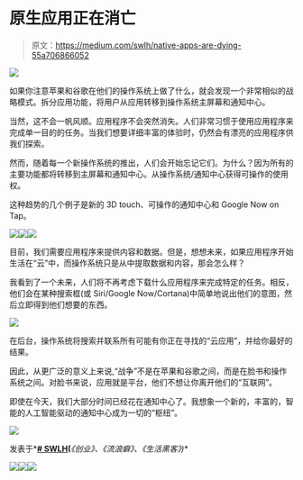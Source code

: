 # 原生应用正在消亡

> 原文：<https://medium.com/swlh/native-apps-are-dying-55a706866052>

![](img/95abda0988c88dda4db83a4370cccbc3.png)

如果你注意苹果和谷歌在他们的操作系统上做了什么，就会发现一个非常相似的战略模式。拆分应用功能，将用户从应用转移到操作系统主屏幕和通知中心。

当然，这不会一帆风顺。应用程序不会突然消失。人们非常习惯于使用应用程序来完成单一目的的任务。当我们想要详细丰富的体验时，仍然会有漂亮的应用程序供我们探索。

然而，随着每一个新操作系统的推出，人们会开始忘记它们。为什么？因为所有的主要功能都将转移到主屏幕和通知中心。从操作系统/通知中心获得可操作的使用权。

这种趋势的几个例子是新的 3D touch、可操作的通知中心和 Google Now on Tap。

![](img/625bfb2542cb4d8372e4cc09b9906193.png)![](img/e8098c55df099cfddc5a456b14d7ef32.png)![](img/b4ac243647a3809b1b6320b2a132e7ee.png)

目前，我们需要应用程序来提供内容和数据。但是，想想未来，如果应用程序开始生活在“云”中，而操作系统只是从中提取数据和内容，那会怎么样？

我看到了一个未来，人们将不再考虑下载什么应用程序来完成特定的任务。相反，他们会在某种搜索框(或 Siri/Google Now/Cortana)中简单地说出他们的意图，然后立即得到他们想要的东西。

![](img/b3d0d1748879b55f28421c7ce5e2ce70.png)

在后台，操作系统将搜索并联系所有可能有你正在寻找的“云应用”，并给你最好的结果。

因此，从更广泛的意义上来说,“战争”不是在苹果和谷歌之间，而是在脸书和操作系统之间。对脸书来说，应用就是平台，他们不想让你离开他们的“互联网”。

即使在今天，我们大部分时间已经花在通知中心了。我想象一个新的，丰富的，智能的人工智能驱动的通知中心成为一切的“枢纽”。

![](img/c1192ebad88d6b1fc6ae1d6a2bc61154.png)

发表于*[**# SWLH**](https://medium.com/swlh)**(***《创业》、《流浪癖》、《生活黑客》)**

*[![](img/de26c089e79a3a2a25d2b750ff6db50f.png)](http://supply.us9.list-manage.com/subscribe?u=310af6eb2240d299c7032ef6c&id=d28d8861ad)**[![](img/f47a578114e0a96bdfabc3a5400688d5.png)](https://medium.com/swlh)**[![](img/c1351daa9c4f0c8ac516addb60c82f6b.png)](https://twitter.com/swlh_)*
